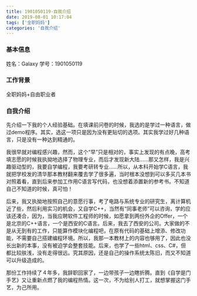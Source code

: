 ```yaml
---
title: 1901050119-自我介绍
date: 2019-08-01 10:17:04
tags: ['全职妈妈']
categories: '自我介绍'
---
```


### 基本信息

姓名：Galaxy
学号：1901050119

### 工作背景

全职妈妈+自由职业者

### 自我介绍

先介绍一下我的个人经验基础。在填课前问卷的时候，我选的是学过一种语言，做过demo程序。其实，选这一项只是因为没有更贴切的选项。其实我学过好几种语言，只是没有一种达到精通的。

我很早就对编程感兴趣，然而，这个“早”只是相对的，事实上发现的有点晚，高考填志愿的时候我执拗地选择了物理专业，而后才发现新大陆……那又怎样，我是兴趣驱动型的，我要自学编程，我要考研转专业……所以，从本科开始学C语言，我就把学校发的清华那本教材翻来覆去学了很多遍，当时根本没想到可以多买几本书对照着看，直到后来参加工作用C语言写代码，也没想着添置新的参考书。不知道自己不知道的时候，真可怕！

后来，我又执拗地按照自己的意愿行事，考了电路与系统专业的研究生，离计算机近了些，然后利用实习的机会，又自学C++，当然有“同事老师”可以咨询，学的应该还凑合，因为，当我应聘软件工程师的时候，如愿拿到两份外企的Offer，一个是北京的C++语言，一个是西安的C语言。后来，我去了西安的公司。大家做的不是从无到有的工作，只能算作模块化编程吧，在原有代码的基础上增添、修改功能，不需要自己搭建编程环境。所以，我那一本教材上的内容也够用了，因此也没长出新的本事，没有被迫学会整套技能。后来，也学了一些html、css、C#，但都比较肤浅，没有走得很远。究其原因，还是自己的操作系统太陈旧，而又不知道可以升级造成的。

那份工作持续了４年多，我辞职回家了，一边带孩子一边瞎折腾。直到《自学是门手艺》又让重新点燃了我的编程热情。这一次，不为给别人打工，就想掌握这门手艺，为己所用。
